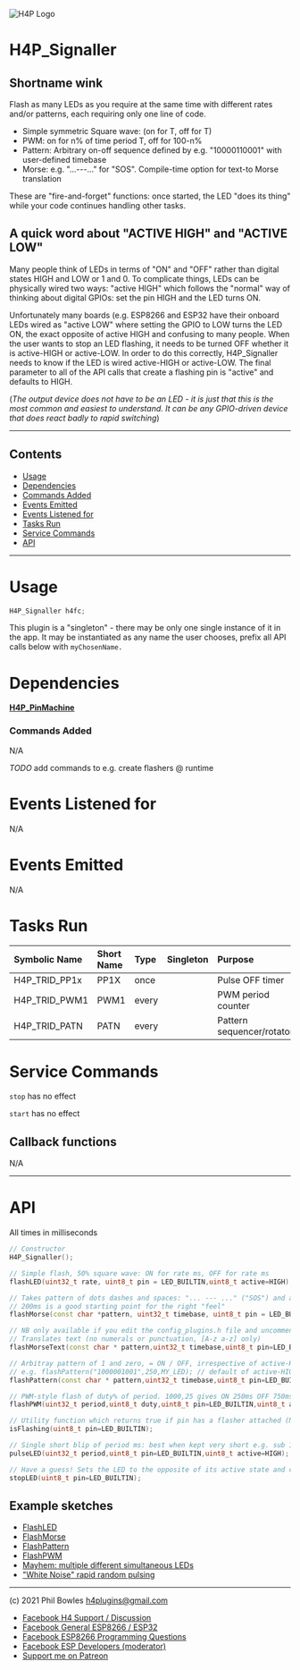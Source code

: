 ![H4P Logo](/assets/GPIOLogo.jpg)

# H4P_Signaller 

## Shortname wink

Flash as many LEDs as you require at the same time with different rates and/or patterns, each requiring only one line of code.

* Simple symmetric Square wave: (on for T, off for T)
* PWM: on for n% of time period T, off for 100-n%
* Pattern: Arbitrary on-off sequence defined by e.g. "10000110001" with user-defined timebase
* Morse: e.g. "...---..." for "SOS". Compile-time option for text-to Morse translation

These are "fire-and-forget" functions: once started, the LED "does its thing" while your code continues handling other tasks.

## A quick word about "ACTIVE HIGH" and "ACTIVE LOW"

 Many people think of LEDs in terms of "ON" and "OFF" rather than digital states HIGH and LOW or 1 and 0. To complicate things, LEDs can be physically wired two ways: "active HIGH" which follows the "normal" way of thinking about digital GPIOs: set the pin HIGH and the LED turns ON.

Unfortunately many boards (e.g. ESP8266 and ESP32 have their onboard LEDs wired as "active LOW" where setting the GPIO to LOW turns the LED ON, the exact opposite of active HIGH and confusing to many people. When the user wants to stop an LED flashing, it needs to be turned OFF whether it is active-HIGH or active-LOW. In order to do this correctly, H4P_Signaller needs to know if the LED is wired active-HIGH or active-LOW. The final parameter to all of the API calls that create a flashing pin is "active" and defaults to HIGH.
  
(*The output device does not have to be an LED - it is just that this is the most common and easiest to understand. It can be any GPIO-driven device that does react badly to rapid switching*)

---

## Contents

* [Usage](#usage)
* [Dependencies](#dependencies)
* [Commands Added](#commands-added)
* [Events Emitted](#s-emitted)
* [Events Listened for](#s-listened-for)
* [Tasks Run](#tasks-run)
* [Service Commands](#service-commands)
* [API](#api)

---

# Usage

```cpp
H4P_Signaller h4fc;
```

This plugin is a "singleton" - there may be only one single instance of it in the app. 
It may be instantiated as any name the user chooses, prefix all API calls below with `myChosenName.`

# Dependencies

[**H4P_PinMachine**](h4gm.md)

### Commands Added

N/A

*TODO* add commands to e.g. create flashers @ runtime

# Events Listened for

N/A

# Events Emitted

N/A

# Tasks Run

| Symbolic Name | Short Name | Type | Singleton | Purpose |
| :----------   | :--- | :--- | :-------: | :---    |
|H4P_TRID_PP1x|PP1X|once||Pulse OFF timer|
|H4P_TRID_PWM1|PWM1|every||PWM period counter|
|H4P_TRID_PATN|PATN|every||Pattern sequencer/rotator|

# Service Commands

`stop` has no effect

`start` has no effect

## Callback functions

N/A

---

# API

All times in milliseconds

```cpp
// Constructor
H4P_Signaller();

// Simple flash, 50% square wave: ON for rate ms, OFF for rate ms
flashLED(uint32_t rate, uint8_t pin = LED_BUILTIN,uint8_t active=HIGH);

// Takes pattern of dots dashes and spaces: "... --- ..." ("SOS") and a timebase which controls repetition speed
// 200ms is a good starting point for the right "feel"
flashMorse(const char *pattern, uint32_t timebase, uint8_t pin = LED_BUILTIN,uint8_t active=HIGH);

// NB only available if you edit the config_plugins.h file and uncomment the define for H4F_MORSE_SUPPORT
// Translates text (no numerals or punctuation, [A-z a-z] only)
flashMorseText(const char * pattern,uint32_t timebase,uint8_t pin=LED_BUILTIN,uint8_t active=HIGH);

// Arbitray pattern of 1 and zero, = ON / OFF, irrespective of active-HIGH/LOW using timebase to set rate
// e.g. flashPattern("1000001001",250,MY_LED); // default of active-HIGH assumed
flashPattern(const char * pattern,uint32_t timebase,uint8_t pin=LED_BUILTIN,uint8_t active=HIGH);

// PWM-style flash of duty% of period. 1000,25 gives ON 250ms OFF 750ms, ON 250ms etc
flashPWM(uint32_t period,uint8_t duty,uint8_t pin=LED_BUILTIN,uint8_t active=HIGH);

// Utility function which returns true if pin has a flasher attached (NOT whether its actually glowing!)
isFlashing(uint8_t pin=LED_BUILTIN);

// Single short blip of period ms: best when kept very short e.g. sub 100ms. Great for debugging!
pulseLED(uint32_t period,uint8_t pin=LED_BUILTIN,uint8_t active=HIGH);

// Have a guess! Sets the LED to the opposite of its active state and cleans up any timers, patterns etc
stopLED(uint8_t pin=LED_BUILTIN);
```

## Example sketches

* [FlashLED](../examples/FLASHER/H4FC_flashLED/H4FC_flashLED.ino)
* [FlashMorse](../examples/FLASHER/H4FC_flashMorse/H4FC_flashMorse.ino)
* [FlashPattern](../examples/FLASHER/H4FC_flashPattern/H4FC_flashPattern.ino)
* [FlashPWM](../examples/FLASHER/H4FC_flashPWM/H4FC_flashPWM.ino)
* [Mayhem: multiple different simultaneous LEDs](../examples/FLASHER/H4FC_Mayhem/H4FC_Mayhem.ino)
* ["White Noise" rapid random pulsing](../examples/FLASHER/H4FC_WhiteNoise/H4FC_WhiteNoise.ino)

---

(c) 2021 Phil Bowles h4plugins@gmail.com

* [Facebook H4  Support / Discussion](https://www.facebook.com/groups/444344099599131/)
* [Facebook General ESP8266 / ESP32](https://www.facebook.com/groups/2125820374390340/)
* [Facebook ESP8266 Programming Questions](https://www.facebook.com/groups/esp8266questions/)
* [Facebook ESP Developers (moderator)](https://www.facebook.com/groups/ESP8266/)
* [Support me on Patreon](https://patreon.com/esparto)
